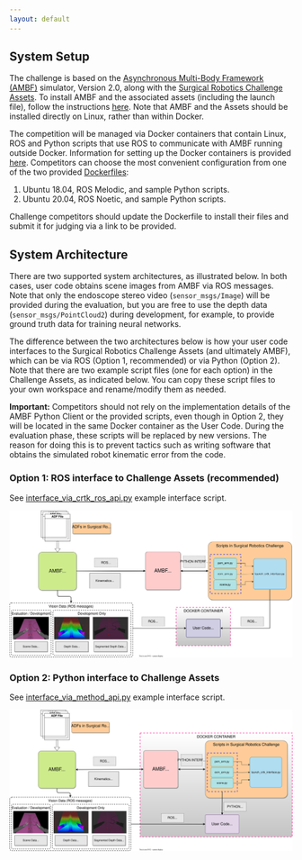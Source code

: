 ```yaml
---
layout: default
---
```


## System Setup

The challenge is based on the [Asynchronous Multi-Body Framework (AMBF)](https://github.com/WPI-AIM/ambf)
simulator, Version 2.0, along with the
[Surgical Robotics Challenge Assets](https://github.com/surgical-robotics-ai/surgical_robotics_challenge).
To install AMBF and the associated assets (including the launch file), follow the instructions
[here](https://github.com/surgical-robotics-ai/surgical_robotics_challenge).
Note that AMBF and the Assets should be installed directly on Linux, rather than within Docker.

The competition will be managed via Docker containers that contain Linux, ROS and Python scripts that use ROS to communicate
with AMBF running outside Docker. Information for setting up the Docker containers is provided
[here](https://github.com/surgical-robotics-ai/docker_surgical_robotics_challenge).
Competitors can choose the most convenient configuration from one of the two provided [Dockerfiles](https://github.com/surgical-robotics-ai/docker_surgical_robotics_challenge):
1. Ubuntu 18.04, ROS Melodic, and sample Python scripts.
2. Ubuntu 20.04, ROS Noetic, and sample Python scripts.

Challenge competitors should update the Dockerfile to install their files and submit it
for judging via a link to be provided.

## System Architecture

There are two supported system architectures, as illustrated below.
In both cases, user code obtains scene images from AMBF via ROS messages. Note that
only the endoscope stereo video (`sensor_msgs/Image`) will be provided during the
evaluation, but you are free to use the depth data (`sensor_msgs/PointCloud2`)
during development, for example, to provide ground truth data for training neural networks.

The difference between the two architectures below is how your user code interfaces to
the Surgical Robotics Challenge Assets (and ultimately AMBF), which can be via ROS (Option 1, recommended)
or via Python (Option 2). Note that there are two example script files (one for each option)
in the Challenge Assets, as indicated below. You can copy these script files to your
own workspace and rename/modify them as needed.

**Important:** Competitors should not rely on the implementation details of the AMBF Python Client
or the provided scripts, even though in Option 2, they will be located in the same Docker
container as the User Code. During the evaluation phase, these scripts will be replaced by
new versions. The reason for doing this is to prevent tactics such as writing software that
obtains the simulated robot kinematic error from the code.

### Option 1: ROS interface to Challenge Assets (recommended)

See [interface_via_crtk_ros_api.py](https://github.com/surgical-robotics-ai/surgical_robotics_challenge/blob/v1.0.0/scripts/surgical_robotics_challenge/examples/interface_via_crtk_ros_api.py) example interface script.

![ROS Interface](./system-ros.svg)

### Option 2: Python interface to Challenge Assets

See [interface_via_method_api.py](https://github.com/surgical-robotics-ai/surgical_robotics_challenge/blob/v1.0.0/scripts/surgical_robotics_challenge/examples/interface_via_method_api.py) example interface script.

![Python Interface](./system-python.svg)
